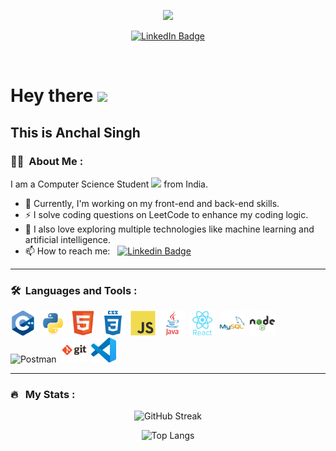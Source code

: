 
<p align="center"><img src="https://media1.giphy.com/media/L1R1tvI9svkIWwpVYr/giphy.gif?cid=790b761177838c1a20253203f5718f6be8fb4af140879430&rid=giphy.gif&ct=gif" width="400"/></p>
<p align="center">
<a href="https://www.linkedin.com/in/anchal-singh-110b131a6/"><img src="https://img.shields.io/badge/LinkedIn-blue?style=for-the-badge&logo=linkedin&logoColor=white" alt="LinkedIn Badge"></a>
</p>

<p align="center"><img src="https://komarev.com/ghpvc/?username=anchalsinghrajput&style=flat-square&color=blue" alt=""></p>
<h1>Hey there <img src="https://media.giphy.com/media/hvRJCLFzcasrR4ia7z/giphy.gif" width="40"></h1>
<h2>This is Anchal Singh</h2>

### :woman_technologist: &nbsp;About Me :

I am a Computer Science Student <img src="https://media.giphy.com/media/WUlplcMpOCEmTGBtBW/giphy.gif" width="30"> from India.

- 🔭 Currently, I'm working on my front-end and back-end skills. 
- ⚡ I solve coding questions on LeetCode to enhance my coding logic. 
- 🌱 I also love exploring multiple technologies like machine learning and artificial intelligence.
- 📫 How to reach me: &nbsp; [![Linkedin Badge](https://img.shields.io/badge/-Anchal-blue?style=flat&logo=Linkedin&logoColor=white)](https://www.linkedin.com/in/anchal-singh-110b131a6/)

---

### 🛠 &nbsp;Languages and Tools :

<p>
<img src="https://raw.githubusercontent.com/devicons/devicon/master/icons/cplusplus/cplusplus-original.svg" title="cpp" alt="cpp" width="40" height="40"/>&nbsp;
<img src="https://raw.githubusercontent.com/devicons/devicon/master/icons/python/python-original.svg" title="pyhton" alt="python" width="40" height="40"/>&nbsp;
<img src="https://github.com/devicons/devicon/blob/master/icons/html5/html5-original.svg" title="HTML5" alt="HTML" width="40" height="40"/>&nbsp;
<img src="https://github.com/devicons/devicon/blob/master/icons/css3/css3-plain-wordmark.svg"  title="CSS3" alt="CSS" width="40" height="40"/>&nbsp;
<img src="https://github.com/devicons/devicon/blob/master/icons/javascript/javascript-original.svg" title="JavaScript" alt="JavaScript" width="40" height="40"/>&nbsp;
<img src="https://github.com/devicons/devicon/blob/master/icons/java/java-original-wordmark.svg" title="Java" alt="Java" width="40" height="40"/>&nbsp;
<img src="https://github.com/devicons/devicon/blob/master/icons/react/react-original-wordmark.svg" title="React" alt="React" width="40" height="40"/>&nbsp;
<img src="https://github.com/devicons/devicon/blob/master/icons/mysql/mysql-original-wordmark.svg" title="MySQL"  alt="MySQL" width="40" height="40"/>&nbsp;
<img src="https://github.com/devicons/devicon/blob/master/icons/nodejs/nodejs-original-wordmark.svg" title="NodeJS" alt="NodeJS" width="40" height="40"/>&nbsp;
<img src="https://www.vectorlogo.zone/logos/getpostman/getpostman-icon.svg" title="Postman"  alt="Postman" width="40" height="40"/>&nbsp;
<img src="https://github.com/devicons/devicon/blob/master/icons/git/git-original-wordmark.svg" title="Git" **alt="Git" width="40" height="40"/>&nbsp;
<img src="https://raw.githubusercontent.com/devicons/devicon/master/icons/vscode/vscode-original.svg" title="vscode"  alt="vscode" width="40" height="40"/>&nbsp;
</p>

---

### 🔥 &nbsp; My Stats :
<div align="center">
  
![GitHub Streak](http://github-readme-streak-stats.herokuapp.com?user=anchalsinghrajput&theme=dark&background=000000)
  
</div>
<div align="center">
  
![Top Langs](https://github-readme-stats.vercel.app/api/top-langs/?username=anchalsinghrajput&layout=compact&theme=vision-friendly-dark)

</div>
